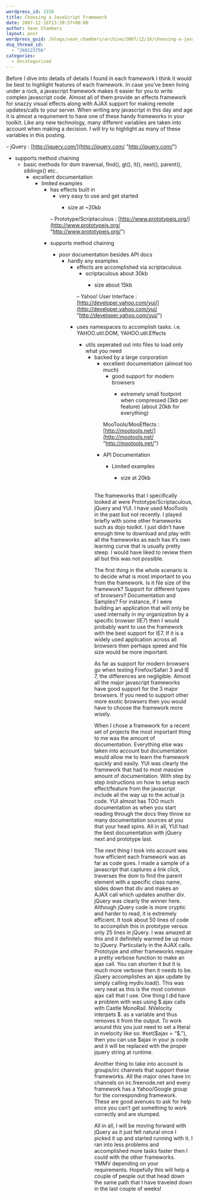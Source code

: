 ```yaml
---
wordpress_id: 3158
title: Choosing a JavaScript Framework
date: 2007-12-16T13:39:57+00:00
author: Sean Chambers
layout: post
wordpress_guid: /blogs/sean_chambers/archive/2007/12/16/choosing-a-javascript-framework.aspx
dsq_thread_id:
  - "268123756"
categories:
  - Uncategorized
---
```

Before I dive into details of details I found in each framework I think it would be best to highlight features of each framework. In case you&#8217;ve been living under a rock, a javascript framework makes it easier for you to write complex javascript code. Almost all of them provide an effects framework for snazzy visual effects along with AJAX support for making remote updates/calls to your server. When writing any javascript in this day and age it is almost a requirement to have one of these handy frameworks in your toolkit.&nbsp;Like any new technology, many different variables are taken into account when making a decision. I will try to highlight as many of these variables in this posting.

&#8211; jQuery : [http://jquery.com/](http://jquery.com/ "http://jquery.com/")

  * supports method chaining 
      * basic methods for dom traversal, find(), gt(), lt(), next(), parent(), siblings()&nbsp;etc.. 
          * excellent&nbsp;documentation 
              * limited examples 
                  * has effects built in 
                      * very easy to use and get started&nbsp; 
                          * size at ~20kb</ul> </ul> 
                        &#8211; Prototype/Scriptaculous : [http://www.prototypejs.org/](http://www.prototypejs.org/ "http://www.prototypejs.org/")
                        
                          * supports method chaining 
                              * poor documentation besides API docs 
                                  * hardly any examples 
                                      * effects are accomplished via scriptaculous 
                                          * scriptaculous about 30kb 
                                              * size about 15kb</ul> </ul> 
                                            &#8211; Yahoo! User Interface : [http://developer.yahoo.com/yui/](http://developer.yahoo.com/yui/ "http://developer.yahoo.com/yui/")
                                            
                                              * uses namespaces to accomplish tasks. i.e. YAHOO.util.DOM, YAHOO.util.Effects 
                                                  * utils seperated out into files to load only what you need 
                                                      * backed by a large corporation 
                                                          * excellent documentation (almost too much) 
                                                              * good support for modern browsers 
                                                                  * extremely small footprint when compressed (3kb per feature) (about 20kb for everything)</ul> </ul> 
                                                                MooTools/MooEffects : [http://mootools.net/](http://mootools.net/ "http://mootools.net/")
                                                                
                                                                  * API Documentation 
                                                                      * Limited examples 
                                                                          * size&nbsp;at&nbsp;20kb</ul> </ul> 
                                                                        &nbsp;
                                                                        
                                                                        The frameworks that I specifically looked at were Prototype/Scriptaculous, jQuery and YUI. I have used MooTools in the past but not recently. I played briefly with some other frameworks such as dojo toolkit. I just didn&#8217;t have enough time to download and play with all the frameworks as each has it&#8217;s own learning curve that is usually pretty steep. I would have liked to review them all but this was not possible.
                                                                        
                                                                        The first thing in the whole scenario is to decide what is most important to you from the framework. Is it file size of the framework? Support for different types of browsers? Documentation and Samples? For instance, if I were building an application that will only be used internally in my organization by a specific browser (IE7) then I would probably want to use the framework with the best support for IE7. If it is a widely used application across all browsers then perhaps speed and file size would be more important.
                                                                        
                                                                        As far as support for modern browsers go when testing Firefox/Safari 3 and IE 7, the differences are negligible. Almost all the major javascript frameworks have good support for the 3 major browsers. If you need to support other more exotic browsers then you would have to choose the framework more wisely.
                                                                        
                                                                        When I chose a framework for a recent set of projects the most important thing to me was the amount of documentation. Everything else was taken into account but documentation would allow me to learn the framework quickly and easily. YUI was clearly the framework that had to most massive amount of documentation. With step by step instructions on how to setup each effect/feature from the javascript include all the way up to the actual js code. YUI almost has TOO much documentation as when you start reading through the docs they throw so many documentation sources at you that your head spins. All in all, YUI had the best documentation with jQuery next and prototype last.
                                                                        
                                                                        The next thing I took into account was how efficient each framework was as far as code goes. I made a sample of a javascript that captures a link click, traverses the dom to find the parent element with a specific class name, slides down that div and makes an AJAX call which updates another div. jQuery was clearly the winner here. Although jQuery code is more cryptic and harder to read, it is extremely efficient. It took about 50 lines of code to accomplish this in prototype versus only 25 lines in jQuery. I was amazed at this and it definitely warmed be up more to jQuery. Particularly in the AJAX calls. Prototype and other frameworks require a pretty verbose function to make an ajax call. You can shorten it but it is much more verbose then it needs to be. jQuery accomplishes an ajax update by simply calling mydiv.load(). This was very neat as this is the most common ajax call that I use. One thing I did have a problem with was using $.ajax calls with Castle MonoRail. NVelocity interpets $. as a variable and thus removes it from the output. To work around this you just need to set a literal in nvelocity like so: #set($ajax = &#8220;$.&#8221;), then you can use $ajax in your js code and it will be replaced with the proper jquery string at runtime.
                                                                        
                                                                        Another thing to take into account is groups/irc channels that support these frameworks. All the major ones have irc channels on irc.freenode.net and every framework has a Yahoo/Google group for the corresponding framework. These are good avenues to ask for help once you can&#8217;t get something to work correctly and are stumped.
                                                                        
                                                                        All in all, I will be moving forward with jQuery as it just felt natural once I picked it up and started running with it. I ran into less problems and accomplished more tasks faster then I could with the other frameworks. YMMV depending on your requirements. Hopefully this will help a couple of people out that head down the same path that I have traveled down in the last couple of weeks!